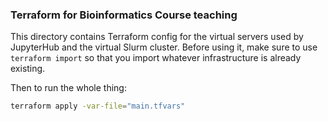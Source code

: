 ### Terraform for Bioinformatics Course teaching

This directory contains Terraform config for the virtual servers used by JupyterHub and the
virtual Slurm cluster. Before using it, make sure to use `terraform import` so that you
import whatever infrastructure is already existing.

Then to run the whole thing:

```bash
terraform apply -var-file="main.tfvars"
```
